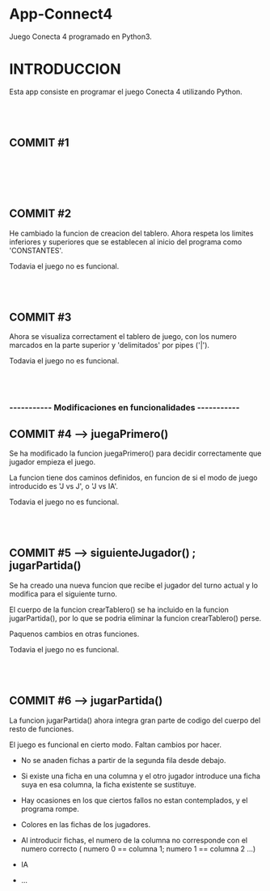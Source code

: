 # App-Connect4
Juego Conecta 4 programado en Python3.

<h1> INTRODUCCION </h1>
Esta app consiste en programar el juego Conecta 4 utilizando Python.
<br>
<br>
<br>
<br>

<h2> COMMIT #1 </h2>

<br>
<br>
<br>
<br>
<h2> COMMIT #2 </h2>
He cambiado la funcion de creacion del tablero. Ahora respeta los limites inferiores y superiores que se establecen al inicio del programa como 'CONSTANTES'.

Todavia el juego no es funcional.
<br>
<br>
<br>
<br>
<h2> COMMIT #3 </h2>
Ahora se visualiza correctament el tablero de juego, con los numero marcados en la parte superior y 'delimitados' por pipes ('|').

Todavia el juego no es funcional.
<br>
<br>
<br>
<br>



<h3> ----------- Modificaciones en funcionalidades ----------- </h3>

<h2> COMMIT #4 --> juegaPrimero() </h2>
Se ha modificado la funcion juegaPrimero() para decidir correctamente que jugador empieza el juego.

La funcion tiene dos caminos definidos, en funcion de si el modo de juego introducido es 'J vs J', o 'J vs IA'.


Todavia el juego no es funcional.
<br>
<br>
<br>
<br>

<h2> COMMIT #5 --> siguienteJugador() ; jugarPartida() </h2>
Se ha creado una nueva funcion que recibe el jugador del turno actual y lo modifica para el siguiente turno.

El cuerpo de la funcion crearTablero() se ha incluido en la funcion jugarPartida(), por lo que se podria eliminar la funcion crearTablero() perse.

Paquenos cambios en otras funciones.


Todavia el juego no es funcional.
<br>
<br>
<br>
<br>


<h2> COMMIT #6 --> jugarPartida() </h2>
La funcion jugarPartida() ahora integra gran parte de codigo del cuerpo del resto de funciones.

El juego es funcional en cierto modo. Faltan cambios por hacer.

  - No se anaden fichas a partir de la segunda fila desde debajo.
  
  - Si existe una ficha en una columna y el otro jugador introduce una ficha suya en esa columna, la ficha existente se sustituye.
  
  - Hay ocasiones en los que ciertos fallos no estan contemplados, y el programa rompe.
  
  - Colores en las fichas de los jugadores.
  
  - Al introducir fichas, el numero de la columna no corresponde con el numero correcto ( numero 0 == columna 1; numero 1 == columna 2 ...)
  
  - IA
  
  - ...
<br>
<br>
<br>
<br>

